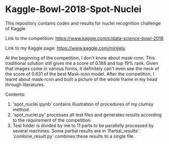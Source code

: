 # Kaggle-Bowl-2018-Spot-Nuclei
This repository contains codes and results for nuclei recognition challenge of Kaggle

Link to the competition: https://www.kaggle.com/c/data-science-bowl-2018

Link to my Kaggle page: https://www.kaggle.com/minjielu
  
   At the beginning of the competition, I don't know about mask-rcnn. This traditional solution still gives me a score of 0.188 and top 19% rank.
   Given that images come in various forms, it definitely can't even see the neck of the score of 0.631 of the best Mask-rcnn model. After the
   competition, I learnt about mask-rcnn and built a picture of the whole frame in my head through literatures.
   
   Contents:
   1. 'spot_nuclei.ipynb' contains illustration of procedures of my clumsy method.
   2. 'spot_nuclei.py' processes all test files and generates results according to the requirement of the competition.
   3. Test folder is divided by me to 11 parts to be parallelly processed by several machines. Some partial results are in 'Partial_results'.
      'combine_result.py' combines these results to a single file.
   
